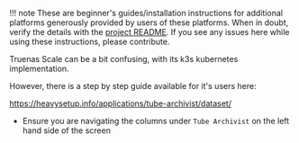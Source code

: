 !!! note
    These are beginner's guides/installation instructions for additional platforms generously provided by users of these platforms. When in doubt, verify the details with the [project README](https://github.com/tubearchivist/tubearchivist#installing-and-updating). If you see any issues here while using these instructions, please contribute. 

Truenas Scale can be a bit confusing, with its k3s kubernetes implementation. 

However, there is a step by step guide available for it's users here:

https://heavysetup.info/applications/tube-archivist/dataset/

- Ensure you are navigating the columns under `Tube Archivist` on the left hand side of the screen
